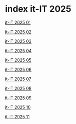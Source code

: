 # index it-IT 2025

<a href="./01">it-IT 2025 01</a>

<a href="./02">it-IT 2025 02</a>

<a href="./03">it-IT 2025 03</a>

<a href="./04">it-IT 2025 04</a>

<a href="./05">it-IT 2025 05</a>

<a href="./06">it-IT 2025 06</a>

<a href="./07">it-IT 2025 07</a>

<a href="./08">it-IT 2025 08</a>

<a href="./09">it-IT 2025 09</a>

<a href="./10">it-IT 2025 10</a>

<a href="./11">it-IT 2025 11</a>
